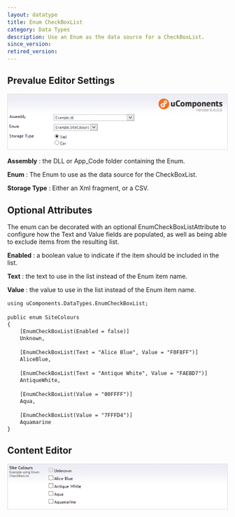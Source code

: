```yaml
---
layout: datatype
title: Enum CheckBoxList
category: Data Types
description: Use an Enum as the data source for a CheckBoxList.
since_version: 
retired_version: 
---
```



## Prevalue Editor Settings

![Prevalue Editor](PreValueEditor.png)

**Assembly** : the DLL or App_Code folder containing the Enum.

**Enum** : The Enum to use as the data source for the CheckBoxList.

**Storage Type** : Either an Xml fragment, or a CSV.


## Optional Attributes

The enum can be decorated with an optional EnumCheckBoxListAttribute to configure how the Text and Value fields are populated, as well as being able to exclude items from the resulting list.

**Enabled** : a boolean value to indicate if the item should be included in the list.

**Text** : the text to use in the list instead of the Enum item name.

**Value** : the value to use in the list instead of the Enum item name.

    using uComponents.DataTypes.EnumCheckBoxList;

    public enum SiteColours
    {
        [EnumCheckBoxList(Enabled = false)]
        Unknown,

        [EnumCheckBoxList(Text = "Alice Blue", Value = "F0F8FF")]
        AliceBlue,

        [EnumCheckBoxList(Text = "Antique White", Value = "FAEBD7")]
        AntiqueWhite,

        [EnumCheckBoxList(Value = "00FFFF")]
        Aqua,

        [EnumCheckBoxList(Value = "7FFFD4")]
        Aquamarine 
    }


## Content Editor

![Content Editor](DataEditor.png)



